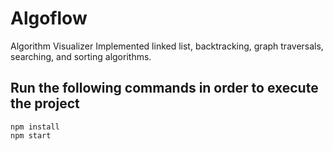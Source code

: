 # Algoflow
Algorithm Visualizer
Implemented linked list, backtracking, graph traversals, searching, and sorting algorithms.

## Run the following commands in order to execute the project
```
npm install
npm start

```